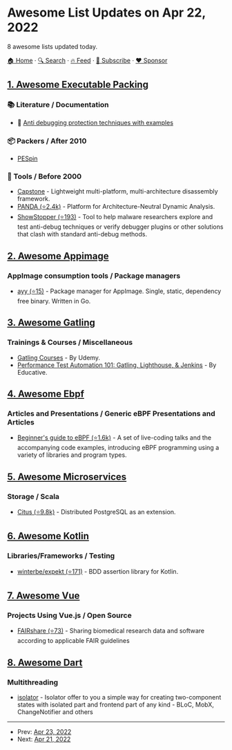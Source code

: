 # Awesome List Updates on Apr 22, 2022

8 awesome lists updated today.

[🏠 Home](/README.md) · [🔍 Search](https://www.trackawesomelist.com/search/) · [🔥 Feed](https://www.trackawesomelist.com/rss.xml) · [📮 Subscribe](https://trackawesomelist.us17.list-manage.com/subscribe?u=d2f0117aa829c83a63ec63c2f&id=36a103854c) · [❤️  Sponsor](https://github.com/sponsors/theowenyoung)



## [1. Awesome Executable Packing](/content/packing-box/awesome-executable-packing/README.md)

### :books: Literature / Documentation

*   :pushpin: [Anti debugging protection techniques with examples](https://www.apriorit.com/dev-blog/367-anti-reverse-engineering-protection-techniques-to-use-before-releasing-software)

### :package: Packers / After 2010

*   [PESpin](http://downloads.fyxm.net/PESpin-95477.html)

### :wrench: Tools / Before 2000

*   [Capstone](https://www.capstone-engine.org) - Lightweight multi-platform, multi-architecture disassembly framework.
*   [PANDA (⭐2.4k)](https://github.com/panda-re/panda) - Platform for Architecture-Neutral Dynamic Analysis.
*   [ShowStopper (⭐193)](https://github.com/CheckPointSW/showstopper) - Tool to help malware researchers explore and test anti-debug techniques or verify debugger plugins or other solutions that clash with standard anti-debug methods.

## [2. Awesome Appimage](/content/AppImageCommunity/awesome-appimage/README.md)

### AppImage consumption tools / Package managers

*   [ayy (⭐15)](https://github.com/lawl/ayy) - Package manager for AppImage. Single, static, dependency free binary. Written in Go.

## [3. Awesome Gatling](/content/aliesbelik/awesome-gatling/README.md)

### Trainings & Courses / Miscellaneous

*   [Gatling Courses](https://www.udemy.com/topic/gatling/) - By Udemy.
*   [Performance Test Automation 101: Gatling, Lighthouse, & Jenkins](https://www.educative.io/courses/performance-test-automation-101-gatling-lighthouse-jenkins) - By Educative.

## [4. Awesome Ebpf](/content/zoidbergwill/awesome-ebpf/README.md)

### Articles and Presentations / Generic eBPF Presentations and Articles

*   [Beginner's guide to eBPF (⭐1.6k)](https://github.com/lizrice/ebpf-beginners) - A set of live-coding talks and the accompanying code examples, introducing eBPF programming using a variety of libraries and program types.

## [5. Awesome Microservices](/content/mfornos/awesome-microservices/README.md)

### Storage / Scala

*   [Citus (⭐9.8k)](https://github.com/citusdata/citus) - Distributed PostgreSQL as an extension.

## [6. Awesome Kotlin](/content/KotlinBy/awesome-kotlin/README.md)

### Libraries/Frameworks / Testing

*   [winterbe/expekt (⭐171)](https://github.com/winterbe/expekt) - BDD assertion library for Kotlin.

## [7. Awesome Vue](/content/vuejs/awesome-vue/README.md)

### Projects Using Vue.js / Open Source

*   [FAIRshare (⭐73)](https://github.com/fairdataihub/FAIRshare) - Sharing biomedical research data and software according to applicable FAIR guidelines

## [8. Awesome Dart](/content/yissachar/awesome-dart/README.md)

### Multithreading

*   [isolator](https://pub.dev/packages/isolator) - Isolator offer to you a simple way for creating two-component states with isolated part and frontend part of any kind - BLoC, MobX, ChangeNotifier and others

---

- Prev: [Apr 23, 2022](/content/2022/04/23/README.md)
- Next: [Apr 21, 2022](/content/2022/04/21/README.md)